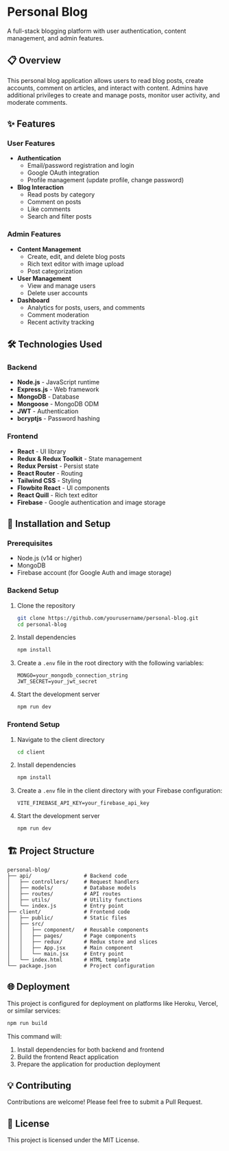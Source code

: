 # Personal Blog

A full-stack blogging platform with user authentication, content management, and admin features.

## 📋 Overview

This personal blog application allows users to read blog posts, create accounts, comment on articles, and interact with content. Admins have additional privileges to create and manage posts, monitor user activity, and moderate comments.

## ✨ Features

### User Features
- **Authentication**
  - Email/password registration and login
  - Google OAuth integration
  - Profile management (update profile, change password)
- **Blog Interaction**
  - Read posts by category
  - Comment on posts
  - Like comments
  - Search and filter posts

### Admin Features
- **Content Management**
  - Create, edit, and delete blog posts
  - Rich text editor with image upload
  - Post categorization
- **User Management**
  - View and manage users
  - Delete user accounts
- **Dashboard**
  - Analytics for posts, users, and comments
  - Comment moderation
  - Recent activity tracking

## 🛠️ Technologies Used

### Backend
- **Node.js** - JavaScript runtime
- **Express.js** - Web framework
- **MongoDB** - Database
- **Mongoose** - MongoDB ODM
- **JWT** - Authentication
- **bcryptjs** - Password hashing

### Frontend
- **React** - UI library
- **Redux & Redux Toolkit** - State management
- **Redux Persist** - Persist state
- **React Router** - Routing
- **Tailwind CSS** - Styling
- **Flowbite React** - UI components
- **React Quill** - Rich text editor
- **Firebase** - Google authentication and image storage

## 🚀 Installation and Setup

### Prerequisites
- Node.js (v14 or higher)
- MongoDB
- Firebase account (for Google Auth and image storage)

### Backend Setup
1. Clone the repository
   ```bash
   git clone https://github.com/yourusername/personal-blog.git
   cd personal-blog
   ```

2. Install dependencies
   ```bash
   npm install
   ```

3. Create a `.env` file in the root directory with the following variables:
   ```
   MONGO=your_mongodb_connection_string
   JWT_SECRET=your_jwt_secret
   ```

4. Start the development server
   ```bash
   npm run dev
   ```

### Frontend Setup
1. Navigate to the client directory
   ```bash
   cd client
   ```

2. Install dependencies
   ```bash
   npm install
   ```

3. Create a `.env` file in the client directory with your Firebase configuration:
   ```
   VITE_FIREBASE_API_KEY=your_firebase_api_key
   ```

4. Start the development server
   ```bash
   npm run dev
   ```

## 🏗️ Project Structure

```
personal-blog/
├── api/                 # Backend code
│   ├── controllers/     # Request handlers
│   ├── models/          # Database models
│   ├── routes/          # API routes
│   ├── utils/           # Utility functions
│   └── index.js         # Entry point
├── client/              # Frontend code
│   ├── public/          # Static files
│   ├── src/
│   │   ├── component/   # Reusable components
│   │   ├── pages/       # Page components
│   │   ├── redux/       # Redux store and slices
│   │   ├── App.jsx      # Main component
│   │   └── main.jsx     # Entry point
│   └── index.html       # HTML template
└── package.json         # Project configuration
```

## 🌐 Deployment

This project is configured for deployment on platforms like Heroku, Vercel, or similar services:

```bash
npm run build
```

This command will:
1. Install dependencies for both backend and frontend
2. Build the frontend React application
3. Prepare the application for production deployment

## 💡 Contributing

Contributions are welcome! Please feel free to submit a Pull Request.

## 📄 License

This project is licensed under the MIT License.